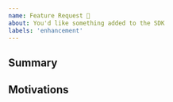 ```yaml
---
name: Feature Request 🚀
about: You'd like something added to the SDK
labels: 'enhancement'
---
```


<!--- Please fill out the template to the best of your ability -->

## Summary

<!-- Please describe what feature you would like added -->

## Motivations

<!-- Please explain what value this feature would add. E.g. what problem does it solve -->
